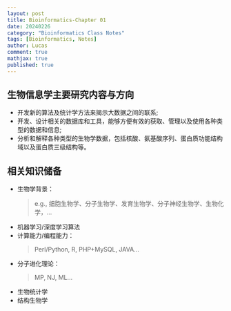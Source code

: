 ```yaml
---
layout: post
title: Bioinformatics-Chapter 01
date: 20240226
category: "Bioinformatics Class Notes"
tags: [Bioinformatics, Notes]
author: Lucas
comment: true
mathjax: true
published: true
---
```


## 生物信息学主要研究内容与方向

- 开发新的算法及统计学方法来揭示大数据之间的联系;
- 开发、设计相关的数据库和工具，能够方便有效的获取、管理以及使用各种类型的数据和信息;
- 分析和解释各种类型的生物学数据，包括核酸、氨基酸序列、蛋白质功能结构域以及蛋白质三级结构等。

## 相关知识储备

- 生物学背景：
    > e.g., 细胞生物学、分子生物学、发育生物学、分子神经生物学、生物化学，…
- 机器学习/深度学习算法
- 计算能力/编程能力：
    > Perl/Python, R, PHP+MySQL, JAVA…
- 分子进化理论：
    > MP, NJ, ML…
- 生物统计学
- 结构生物学
